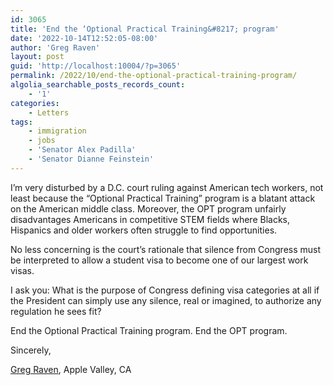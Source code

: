 ```yaml
---
id: 3065
title: 'End the ‘Optional Practical Training&#8217; program'
date: '2022-10-14T12:52:05-08:00'
author: 'Greg Raven'
layout: post
guid: 'http://localhost:10004/?p=3065'
permalink: /2022/10/end-the-optional-practical-training-program/
algolia_searchable_posts_records_count:
    - '1'
categories:
    - Letters
tags:
    - immigration
    - jobs
    - 'Senator Alex Padilla'
    - 'Senator Dianne Feinstein'
---
```


I’m very disturbed by a D.C. court ruling against American tech workers, not least because the “Optional Practical Training” program is a blatant attack on the American middle class. Moreover, the OPT program unfairly disadvantages Americans in competitive STEM fields where Blacks, Hispanics and older workers often struggle to find opportunities.

No less concerning is the court’s rationale that silence from Congress must be interpreted to allow a student visa to become one of our largest work visas.

I ask you: What is the purpose of Congress defining visa categories at all if the President can simply use any silence, real or imagined, to authorize any regulation he sees fit?

End the Optional Practical Training program. End the OPT program.

Sincerely,

[Greg Raven](https://www.gregraven.org/), Apple Valley, CA